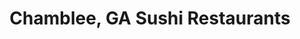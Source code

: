 ---
layout: city
title: Chamblee, GA Sushi Restaurants
permalink: /georgia/chamblee/
stateAbbr: GA
stateName: Georgia
cityName: Chamblee

---